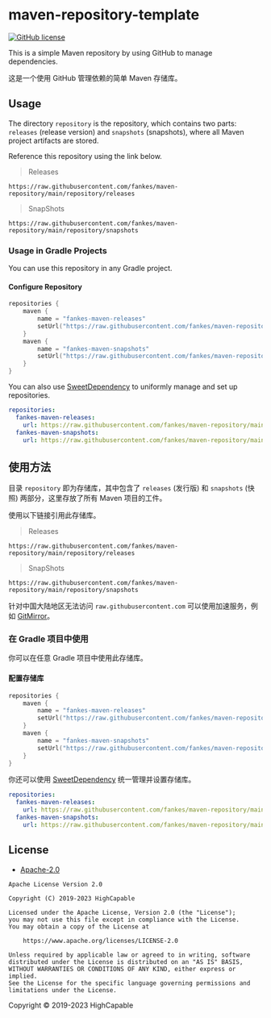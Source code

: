 # maven-repository-template

[![GitHub license](https://img.shields.io/github/license/HighCapable/maven-repository-template?color=blue)](https://github.com/HighCapable/maven-repository-template/blob/main/LICENSE)

This is a simple Maven repository by using GitHub to manage dependencies.

这是一个使用 GitHub 管理依赖的简单 Maven 存储库。

## Usage

The directory `repository` is the repository, which contains two parts: `releases` (release version) and `snapshots` (snapshots), where all Maven project artifacts are stored.

Reference this repository using the link below.

> Releases

```
https://raw.githubusercontent.com/fankes/maven-repository/main/repository/releases
```

> SnapShots

```
https://raw.githubusercontent.com/fankes/maven-repository/main/repository/snapshots
```

### Usage in Gradle Projects

You can use this repository in any Gradle project.

#### Configure Repository

```kotlin
repositories {
    maven {
        name = "fankes-maven-releases"
        setUrl("https://raw.githubusercontent.com/fankes/maven-repository/main/repository/releases")
    }
    maven {
        name = "fankes-maven-snapshots"
        setUrl("https://raw.githubusercontent.com/fankes/maven-repository/main/repository/snapshots")
    }
}
```

You can also use [SweetDependency](https://github/HighCapable/SweetDependency) to uniformly manage and set up repositories.

```yaml
repositories:
  fankes-maven-releases:
    url: https://raw.githubusercontent.com/fankes/maven-repository/main/repository/releases
  fankes-maven-snapshots:
    url: https://raw.githubusercontent.com/fankes/maven-repository/main/repository/snapshots
```

## 使用方法

目录 `repository` 即为存储库，其中包含了 `releases` (发行版) 和 `snapshots` (快照) 两部分，这里存放了所有 Maven 项目的工件。

使用以下链接引用此存储库。

> Releases

```
https://raw.githubusercontent.com/fankes/maven-repository/main/repository/releases
```

> SnapShots

```
https://raw.githubusercontent.com/fankes/maven-repository/main/repository/snapshots
```

针对中国大陆地区无法访问 `raw.githubusercontent.com` 可以使用加速服务，例如 [GitMirror](https://gitmirror.com/)。

### 在 Gradle 项目中使用

你可以在任意 Gradle 项目中使用此存储库。

#### 配置存储库

```kotlin
repositories {
    maven {
        name = "fankes-maven-releases"
        setUrl("https://raw.githubusercontent.com/fankes/maven-repository/main/repository/releases")
    }
    maven {
        name = "fankes-maven-snapshots"
        setUrl("https://raw.githubusercontent.com/fankes/maven-repository/main/repository/snapshots")
    }
}
```

你还可以使用 [SweetDependency](https://github/HighCapable/SweetDependency) 统一管理并设置存储库。

```yaml
repositories:
  fankes-maven-releases:
    url: https://raw.githubusercontent.com/fankes/maven-repository/main/repository/releases
  fankes-maven-snapshots:
    url: https://raw.githubusercontent.com/fankes/maven-repository/main/repository/snapshots
```

## License

- [Apache-2.0](https://www.apache.org/licenses/LICENSE-2.0)

```
Apache License Version 2.0

Copyright (C) 2019-2023 HighCapable

Licensed under the Apache License, Version 2.0 (the "License");
you may not use this file except in compliance with the License.
You may obtain a copy of the License at

    https://www.apache.org/licenses/LICENSE-2.0

Unless required by applicable law or agreed to in writing, software
distributed under the License is distributed on an "AS IS" BASIS,
WITHOUT WARRANTIES OR CONDITIONS OF ANY KIND, either express or implied.
See the License for the specific language governing permissions and
limitations under the License.
```

Copyright © 2019-2023 HighCapable

